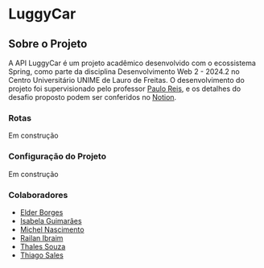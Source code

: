 # LuggyCar

## Sobre o Projeto
A API LuggyCar é um projeto acadêmico desenvolvido com o ecossistema Spring, como parte da disciplina Desenvolvimento Web 2 - 2024.2 no Centro Universitário UNIME de Lauro de Freitas. O desenvolvimento do projeto foi supervisionado pelo professor [Paulo Reis](https://github.com/PHPauloReis), e os detalhes do desafio proposto podem ser conferidos no [Notion](https://dear-creature-6bf.notion.site/Projeto-Web-2-2024-2-0c6c1c28636549c0b5287e058371c714).

### Rotas
Em construção

### Configuração do Projeto
Em construção

### Colaboradores
- [Elder Borges](https://github.com/eldersb)
- [Isabela Guimarães](https://github.com/guimaraesisabela)
- [Michel Nascimento](https://github.com/MichelNsouza)
- [Railan Ibraim](https://github.com/Ibraim999)
- [Thales Souza](https://github.com/Thaleszx7)
- [Thiago Sales](https://github.com/txiami)
